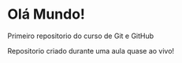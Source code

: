 # Olá Mundo!
 Primeiro repositorio do curso de Git e GitHub

 Repositorio criado durante uma aula quase ao vivo!
